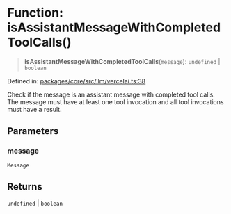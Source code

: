 # Function: isAssistantMessageWithCompletedToolCalls()

> **isAssistantMessageWithCompletedToolCalls**(`message`): `undefined` \| `boolean`

Defined in: [packages/core/src/llm/vercelai.ts:38](https://github.com/GeoDaCenter/openassistant/blob/0c688d870b87d67f5ae44bc9413af48292a3320a/packages/core/src/llm/vercelai.ts#L38)

Check if the message is an assistant message with completed tool calls.
The message must have at least one tool invocation and all tool invocations
must have a result.

## Parameters

### message

`Message`

## Returns

`undefined` \| `boolean`
